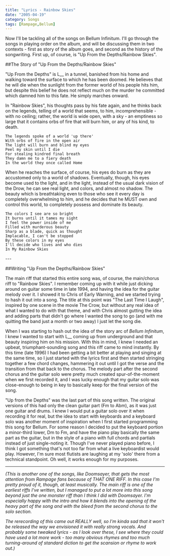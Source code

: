 ```yaml
---
title: "Lyrics - Rainbow Skies"
date: "2005-04-19"
category: Songs
tags: [Rampage,Bellum]
---
```


Now I'll be tackling all of the songs on Bellum Infinitum. I'll go through the songs in playing order on the album, and will be discussing them in two contexts - first as story of the album goes, and second as the history of the songwriting. First up, of course, is "Up From the Depths/Rainbow Skies". 

##The Story of "Up From the Depths/Rainbow Skies"

"Up From the Depths" is L\_\_ in a tunnel, banished from his home and walking toward the surface to which he has been doomed. He believes that he will die when the sunlight from the former world of his people hits him, but despite this belief he does not reflect much on the murder he committed which damned him to this fate. He simply marches onward.

In "Rainbow Skies", his thoughts pass by his fate again, and he thinks back on the legends, telling of a world that seems, to him, incomprehensible - with no ceiling; rather, the world is wide open, with a sky - an emptiness so large that it contains orbs of fire that will burn him, or any of his kind, to death.

```
The legends spoke of a world 'up there'
With orbs of fire in the open air
The light will burn and blind my eyes
Peel my skin until I die
For stealing kindred final breath
They damn me to a fiery death
In the world they once called Home
```

When he reaches the surface, of course, his eyes do burn as they are accustomed only to a world of shadows. Eventually, though, his eyes become used to the light, and in the light, instead of the usual dark vision of the Drow, he can see real light, and colors, and almost no shadow. The beauty which is breathtaking even to those who see it every day is completely overwhelming to him, and he decides that he MUST own and control this world, to completely possess and dominate its beauty.

```
The colors I see are so bright
It burns until it tames my sight
I feel the power inside of me
Filled with murderous beauty
Sharp as a blade, quick as thought
Implacable, I can't be stopped
By these colors in my eyes
I'll decide who lives and who dies
In My Rainbow Skies
```

\-\-\-

##Writing "Up From the Depths/Rainbow Skies"

The main riff that started this entire song was, of course, the main/chorus riff to "Rainbow Skies". I remember coming up with it while just dicking around on guitar some time in late 1994, and having the idea for the guitar melody over it. I showed it to Chris of Early Warning, and we started trying to hash it out into a song. The title at this point was "The Last Time I Laugh", inspired by one scene in the movie The Crow, but without any real idea of what I wanted to do with that theme, and with Chris almost gutting the idea and adding parts that didn't go where I wanted the song to go (and with me quitting the band just a month or two away) I just let the song die.

When I was starting to hash out the idea of the story arc of *Bellum Infinitum*, I knew I wanted to start with L\_\_ coming up from underground and that beauty inspiring him on his mission. With this in mind, I knew I needed an upbeat, triumphant-sounding song and this riff came to mind instantly. By this time (late 1996) I had been getting a bit better at playing and singing at the same time, so I just started with the lyrics first and then started stringing together a few chord changes, hammering it out until I got the verse and the transition from that back to the chorus. The melody part after the second chorus and the guitar solo were pretty much created spur-of-the-moment when we first recorded it, and I was lucky enough that my guitar solo was close-enough to being in key to basically keep for the final version of the song.

"Up from the Depths" was the last part of this song written. The original versions of this had only the clean guitar part (Fm to Abm), as it was just one guitar and drums. I knew I would put a guitar solo over it when recording it for real, but the idea to start with keyboards and a keyboard solo was another moment of inspiration when I first started programming this song for Bellum. For some reason I decided to put the keyboard portion a minor-third lower, Dm to Fm, and have the piano play basically the same part as the guitar, but in the style of a piano with full chords and partials instead of just single-noting it. Though I've never played piano before, I think I got something that's not too far from what a live keyboardist would play. However, I'm sure most flutists are laughing at my 'solo' there from a technical standpoint. Oh well, it works enough for my purposes.

***

*(This is another one of the songs, like Doomsayer, that gets the most attention from Rampage fans because of THAT ONE RIFF. In this case I'm pretty proud of it, though, at least musically. The main riff is one of the earliest riffs I've written, but I managed to put a lot more into this song beyond just the one monster riff than I think I did with Doomsayer. I'm especially happy with the intro and how it blends into the opening of the heavy part of the song and with the bleed from the second chorus to the solo section.*

*The rerecording of this came out REALLY well, so I'm kinda sad that it won't be released the way we envisioned it with really strong vocals. And probably some tweaked lyrics - as I look over these, I see where they could have used a lot more work - too many obvious rhymes and too much turning-around of standard diction to get the scansion or rhyme to work out.)*
